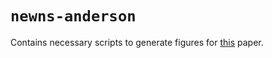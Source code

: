 # `newns-anderson`

Contains necessary scripts to generate figures for [this](https://aip.scitation.org/doi/full/10.1063/5.0096625) paper.
